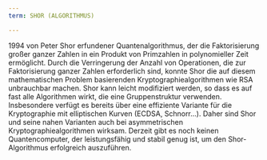 ```yaml
---
term: SHOR (ALGORITHMUS)

---
```

1994 von Peter Shor erfundener Quantenalgorithmus, der die Faktorisierung großer ganzer Zahlen in ein Produkt von Primzahlen in polynomieller Zeit ermöglicht. Durch die Verringerung der Anzahl von Operationen, die zur Faktorisierung ganzer Zahlen erforderlich sind, konnte Shor die auf diesem mathematischen Problem basierenden Kryptographiealgorithmen wie RSA unbrauchbar machen. Shor kann leicht modifiziert werden, so dass es auf fast alle Algorithmen wirkt, die eine Gruppenstruktur verwenden. Insbesondere verfügt es bereits über eine effiziente Variante für die Kryptographie mit elliptischen Kurven (ECDSA, Schnorr...). Daher sind Shor und seine nahen Varianten auch bei asymmetrischen Kryptographiealgorithmen wirksam. Derzeit gibt es noch keinen Quantencomputer, der leistungsfähig und stabil genug ist, um den Shor-Algorithmus erfolgreich auszuführen.